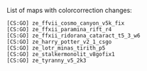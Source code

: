 List of maps with colorcorrection changes:
```"Strippers"
[CS:GO] ze_ffvii_cosmo_canyon_v5k_fix
[CS:GO] ze_ffxii_paramina_rift_r4
[CS:GO] ze_ffxii_ridorana_cataract_t5_3_w6
[CS:GO] ze_harry_potter_v2_1_csgo
[CS:GO] ze_lotr_minas_tirith_p5
[CS:GO] ze_stalkermonolit_v8gofix1
[CS:GO] ze_tyranny_v5_2k3
```